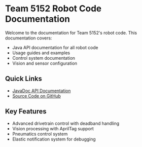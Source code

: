 # Team 5152 Robot Code Documentation

Welcome to the documentation for Team 5152's robot code. This documentation covers:

- Java API documentation for all robot code
- Usage guides and examples
- Control system documentation
- Vision and sensor configuration

## Quick Links

- [JavaDoc API Documentation](../javadoc/)
- [Source Code on GitHub](https://github.com/alotobots/5152_Template)

## Key Features

- Advanced drivetrain control with deadband handling
- Vision processing with AprilTag support
- Pneumatics control system
- Elastic notification system for debugging
